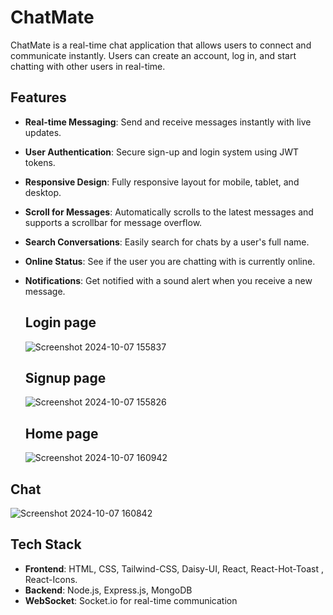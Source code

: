 # ChatMate

ChatMate is a real-time chat application that allows users to connect and communicate instantly. Users can create an account, log in, and start chatting with other users in real-time.

## Features

- **Real-time Messaging**: Send and receive messages instantly with live updates.
- **User Authentication**: Secure sign-up and login system using JWT tokens.
- **Responsive Design**: Fully responsive layout for mobile, tablet, and desktop.
- **Scroll for Messages**: Automatically scrolls to the latest messages and supports a scrollbar for message overflow.
- **Search Conversations**: Easily search for chats by a user's full name.
- **Online Status**: See if the user you are chatting with is currently online.
- **Notifications**: Get notified with a sound alert when you receive a new message.

  ## Login page

  ![Screenshot 2024-10-07 155837](https://github.com/user-attachments/assets/60b92c5a-f895-4785-bcf3-67e8ad35a83e)

  ## Signup page

  ![Screenshot 2024-10-07 155826](https://github.com/user-attachments/assets/fdadc6d0-1390-4bf8-9534-8fc9aefebf2e)

  ## Home page

  ![Screenshot 2024-10-07 160942](https://github.com/user-attachments/assets/72906863-8ea2-40ee-bf10-aa97ccfcccd6)

 ## Chat

 ![Screenshot 2024-10-07 160842](https://github.com/user-attachments/assets/b345253f-9cbb-479c-90a5-d6072effea41)




## Tech Stack

- **Frontend**: HTML, CSS, Tailwind-CSS, Daisy-UI, React, React-Hot-Toast , React-Icons.
- **Backend**: Node.js, Express.js, MongoDB
- **WebSocket**: Socket.io for real-time communication
